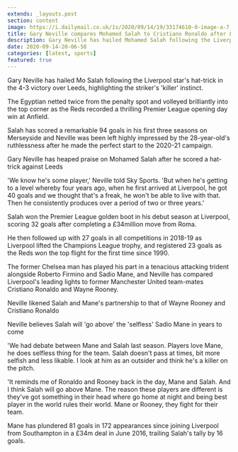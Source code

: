 ```yaml
---
extends: _layouts.post
section: content
image: https://i.dailymail.co.uk/1s/2020/09/14/19/33174610-0-image-a-7_1600109412289.jpg 
title: Gary Neville compares Mohamed Salah to Cristiano Ronaldo after Leeds hat-trick 
description: Gary Neville has hailed Mohamed Salah following the Liverpool stars hat-trick in the 4-3 victory over Leeds, highlighting the strikers killer instinct. 
date: 2020-09-14-20-06-58 
categories: [latest, sports] 
featured: true 
--- 
```

Gary Neville has hailed Mo Salah following the Liverpool star's hat-trick in the 4-3 victory over Leeds, highlighting the striker's 'killer' instinct.

The Egyptian netted twice from the penalty spot and volleyed brilliantly into the top corner as the Reds recorded a thrilling Premier League opening day win at Anfield.

Salah has scored a remarkable 94 goals in his first three seasons on Merseyside and Neville was been left highly impressed by the 28-year-old's ruthlessness after he made the perfect start to the 2020-21 campaign.

Gary Neville has heaped praise on Mohamed Salah after he scored a hat-trick against Leeds

'We know he's some player,' Neville told Sky Sports. 'But when he's getting to a level whereby four years ago, when he first arrived at Liverpool, he got 40 goals and we thought that's a freak, he won't be able to live with that. Then he consistently produces over a period of two or three years.'

Salah won the Premier League golden boot in his debut season at Liverpool, scoring 32 goals after completing a £34million move from Roma.

He then followed up with 27 goals in all competitions in 2018-19 as Liverpool lifted the Champions League trophy, and registered 23 goals as the Reds won the top flight for the first time since 1990.  

The former Chelsea man has played his part in a tenacious attacking trident alongside Roberto Firmino and Sadio Mane, and Neville has compared Liverpool's leading lights to former Manchester United team-mates Cristiano Ronaldo and Wayne Rooney.

Neville likened Salah and Mane's partnership to that of Wayne Rooney and Cristiano Ronaldo

Neville believes Salah will 'go above' the 'selfless' Sadio Mane in years to come

'We had debate between Mane and Salah last season. Players love Mane, he does selfless thing for the team. Salah doesn't pass at times, bit more selfish and less likable. I look at him as an outsider and think he's a killer on the pitch. 

'It reminds me of Ronaldo and Rooney back in the day, Mane and Salah. And I think Salah will go above Mane. The reason these players are different is they've got something in their head where go home at night and being best player in the world rules their world. Mane or Rooney, they fight for their team.  

Mane has plundered 81 goals in 172 appearances since joining Liverpool from Southampton in a £34m deal in June 2016, trailing Salah's tally by 16 goals.

